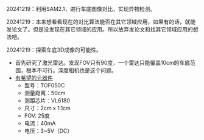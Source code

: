 20241219：利用SAM2.1，进行车底图像对比，实现异物检测。

20241219：本来想看看现在的对比算法能否在其它领域应用，如果有的话，就能发论文了。但是没发现在其它领域的应用。所以放弃发论文和找其它领域应用的想法吧。

20241219：探索车底3D成像的可能性。
- 首先研究了激光雷达。发现FOV只有90度，一个雷达只能覆盖10cm的车底范围，根本不可行。深度相机也是这个问题。
- [有希望的元器件](https://item.taobao.com/item.htm?abbucket=1&id=649893353771&ns=1&pisk=gouKFBNkbiVQZ6zD-etgEIxTjSAgp4heKvlfr82hVAHtNRbkTyxzyYetUJq3RJb8ybHrEYhyT7wSFYeoxhYmTXzzPKvJoEcFBoJ1_YEQAO_s_S77NhqBKXalTKvDoUKC1zppnvvFtxW_MSa7OkN7CCFuwTsIFu_s1RPzN9N5RCh_QR1CduN7CRN8waa7N8T11WVPRMwCROa_Q7a7OwMS1xFHvRCQ6ank2KzVmQYGDi3T9keRqR7-S270x-Z8Ca9jmWB4hXwOPaenxxhxGYpduWg89cg7YhJK9DnIK5kJkdUrQ0M7wATPC5uKimqKvpQ0UonqZ7HpJwanfcuU-VvAgkH8Bog8XORaSbG_8JlMkIk-iv38mvY6OYz_goi-Kd77KmhsBo0GIZ4rQ0M7wATPC5uKimqKvpQ0UusPxq0v1vB0H7jB6CIP4kNwyTfBCMsllxPTnBFd4gr7_5eD6CIP4kNa6-AdegSzV55..&priceTId=2147bfab17345732729222758e31a3&skuId=4682536364002&spm=a21n57.1.item.29.65ed523cgGDp0q&utparam=%7B%22aplus_abtest%22%3A%226ec2eedc356a6d3d2e04ca60b89c0c32%22%7D&xxc=taobaoSearch)
  - 型号：TOF050C
  - 测量距离：50cm
  - 测距芯片：VL6180
  - 尺寸：2cm x 1.1cm
  - FOV: 25度
  - 电流：40mA
  - 电压：3~5V（DC）